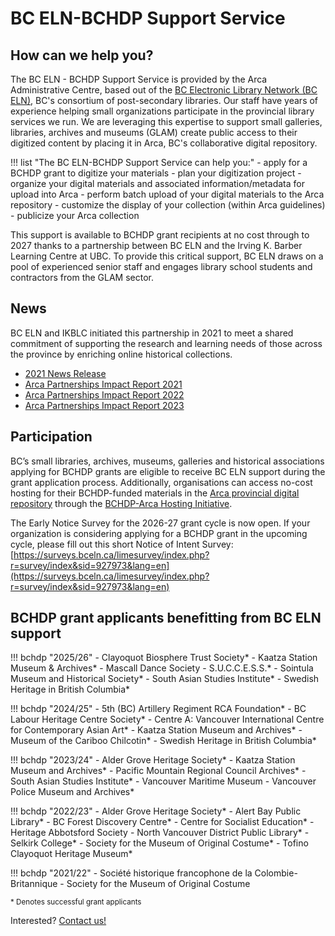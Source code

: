 # BC ELN-BCHDP Support Service

## How can we help you?
The BC ELN - BCHDP Support Service is provided by the Arca Administrative Centre, based out of the [BC Electronic Library Network (BC ELN)](https://bceln.ca/), BC's consortium of post-secondary libraries. Our staff have years of experience helping small organizations participate in the provincial library services we run. We are leveraging this expertise to support small galleries, libraries, archives and museums (GLAM) create public access to their digitized content by placing it in Arca, BC's collaborative digital repository.

!!! list "The BC ELN-BCHDP Support Service can help you:"
    - apply for a BCHDP grant to digitize your materials
    - plan your digitization project
    - organize your digital materials and associated information/metadata for upload into Arca
    - perform batch upload of your digital materials to the Arca repository
    - customize the display of your collection (within Arca guidelines)
    - publicize your Arca collection

This support is available to BCHDP grant recipients at no cost through to 2027 thanks to a partnership between BC ELN and the Irving K. Barber Learning Centre at UBC. To provide this critical support, BC ELN draws on a pool of experienced senior staff and engages library school students and contractors from the GLAM sector.

## News
BC ELN and IKBLC initiated this partnership in 2021 to meet a shared commitment of supporting the research and learning needs of those across the province by enriching online historical collections.

- [2021 News Release](https://bceln.ca/sites/default/files/news/2021_BCELN-BCHDP_Support_Service_News_Release.pdf)
- [Arca Partnerships Impact Report 2021](https://bceln.ca/sites/default/files/reports/Arca_Partnerships_Impact_Report_2021.pdf)
- [Arca Partnerships Impact Report 2022](https://bceln.ca/sites/default/files/reports/BCHDP_Arca_Partnerships_Impact_Reports_2022_Final_COMBINED.pdf)
- [Arca Partnerships Impact Report 2023](https://bceln.ca/sites/default/files/reports/Arca_Partnerships_Impact_Report_2023_FINAL.pdf)

## Participation
BC’s small libraries, archives, museums, galleries and historical associations applying for BCHDP grants are eligible to receive BC ELN support during the grant application process. Additionally, organisations can access no-cost hosting for their BCHDP-funded materials in the [Arca provincial digital repository](https://bchdp.arcabc.ca/) through the [BCHDP-Arca Hosting Initiative](https://bceln.ca/services/shared-services/bchdp-arca-hosting-initiative).

The Early Notice Survey for the 2026-27 grant cycle is now open. If your organization is considering applying for a BCHDP grant in the upcoming cycle, please fill out this short Notice of Intent Survey: [https://surveys.bceln.ca/limesurvey/index.php?r=survey/index&sid=927973&lang=en](https://surveys.bceln.ca/limesurvey/index.php?r=survey/index&sid=927973&lang=en)

## BCHDP grant applicants benefitting from BC ELN support
!!! bchdp "2025/26"
    - Clayoquot Biosphere Trust Society*
    - Kaatza Station Museum & Archives*
    - Mascall Dance Society
    - S.U.C.C.E.S.S.*
    - Sointula Museum and Historical Society*
    - South Asian Studies Institute*
    - Swedish Heritage in British Columbia*

!!! bchdp "2024/25"
    - 5th (BC) Artillery Regiment RCA Foundation*
    - BC Labour Heritage Centre Society*
    - Centre A: Vancouver International Centre for Contemporary Asian Art*
    - Kaatza Station Museum and Archives*
    - Museum of the Cariboo Chilcotin*
    - Swedish Heritage in British Columbia*

!!! bchdp "2023/24"
    - Alder Grove Heritage Society*
    - Kaatza Station Museum and Archives*
    - Pacific Mountain Regional Council Archives*
    - South Asian Studies Institute*
    - Vancouver Maritime Museum
    - Vancouver Police Museum and Archives*

!!! bchdp "2022/23"
    - Alder Grove Heritage Society*
    - Alert Bay Public Library*
    - BC Forest Discovery Centre*
    - Centre for Socialist Education*
    - Heritage Abbotsford Society
    - North Vancouver District Public Library*
    - Selkirk College*
    - Society for the Museum of Original Costume*
    - Tofino Clayoquot Heritage Museum*

!!! bchdp "2021/22"
    - Société historique francophone de la Colombie-Britannique
    - Society for the Museum of Original Costume

<sup>* Denotes successful grant applicants</sup>

Interested? [Contact us!](https://bceln.github.io/bchdp-docs/about/contact/)